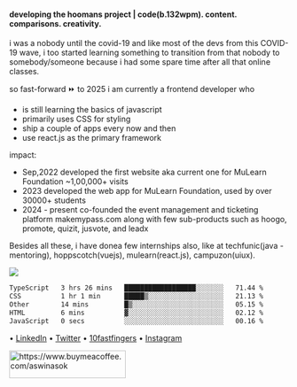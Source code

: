 #### developing the hoomans project | code(b.132wpm). content. comparisons. creativity.

<p>i was a nobody until the covid-19 and like most of the devs from this COVID-19 wave, i too started learning something to transition from that nobody to somebody/someone because i had some spare time after all that online classes.

so fast-forward ⏩ to 2025
i am currently a frontend developer who 
- is still learning the basics of javascript
- primarily uses CSS for styling
- ship a couple of apps every now and then 
- use react.js as the primary framework

impact:
- Sep,2022 developed the first website aka current one for MuLearn Foundation ~1,00,000+ visits
- 2023 developed the web app for MuLearn Foundation, used by over 30000+ students
- 2024 - present co-founded the event management and ticketing platform makemypass.com along with few sub-products such as hoogo, promote, quizit, jusvote, and leadx 

Besides all these, i have donea  few internships also, like at techfunic(java - mentoring), hoppscotch(vuejs), mulearn(react.js), campuzon(uiux).<p>
<p>
  
<img src="https://visitor-badge.laobi.icu/badge?page_id=aswinasok"/></p>

<!--START_SECTION:waka-->

```txt
TypeScript   3 hrs 26 mins   ██████████████████░░░░░░░   71.44 %
CSS          1 hr 1 min      █████▒░░░░░░░░░░░░░░░░░░░   21.13 %
Other        14 mins         █▒░░░░░░░░░░░░░░░░░░░░░░░   05.15 %
HTML         6 mins          ▓░░░░░░░░░░░░░░░░░░░░░░░░   02.12 %
JavaScript   0 secs          ░░░░░░░░░░░░░░░░░░░░░░░░░   00.16 %
```

<!--END_SECTION:waka-->

• [LinkedIn](https://www.linkedin.com/in/-aswinasok) • [Twitter](https://www.twitter.com/_aswin_asok_) • [10fastfingers](https://10fastfingers.com/user/2183335/) • [Instagram](https://www.instagram.com/_aswin_asok_)
<br/>
<p><a href="https://www.buymeacoffee.com/aswinasok"> <img align="left" src="https://cdn.buymeacoffee.com/buttons/v2/default-yellow.png" height="50" width="210" alt="https://www.buymeacoffee.com/aswinasok" /></a></p><br><br>
